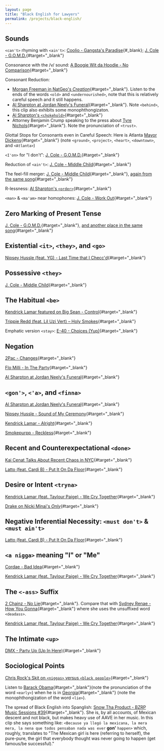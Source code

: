 ```yaml
---
layout: page
title: "Black English for Lawyers" 
permalink: /projects/black-english/
---
```


## Sounds
`<can't>` rhyming with `<ain't>`: [Coolio - Gangsta's Paradise](assets/audio/5.mp3){#_blank}; [J. Cole - G.O.M.D.](assets/audio/18.mp3){#target="_blank"}

Consonance with the /v/ sound: [A Boogie Wit da Hoodie - No Comparison](assets/audio/3.mp3){#target="_blank"}

Consonant Reduction:
- [Morgan Freeman in NatGeo's _Creation_](assets/audio/7.mp3){#target="_blank"}. Listen to the ends of the words `<old>` and `<undernourished>`, note that this is relatively careful speech and it still happens.
- [Al Sharpton at Jordan Neely's Funeral](assets/audio/11.mp3){#target="_blank"}. Note `<behind>`, this clip also exhibits some monophthongizaton.
- [Al Sharpton's `<chokehold>`](assets/audio/12.mp3){#target="_blank"}
- Attorney Benjamin Crump speaking to the press about [Tyre Nichols](assets/audio/40.mp3){#target="_blank"}. Note the pronunciation of `<trust>`.

Glottal Stops for Consonants even in Careful Speech: Here is Atlanta [Mayor Dickens](assets/audio/41.mp3){#target="_blank"} (note `<ground>`, `<project>`, `<heart>`, `<downtown>`, and `<Atlanta>`)

`<I'on>` for "I don't": [J. Cole - G.O.M.D.](assets/audio/17.mp3){#target="_blank"}

Reduction of `<ain't>`: [J. Cole - Middle Child](assets/audio/20.mp3){#target="_blank"}

The feel-fill merger: [J. Cole - Middle Child](assets/audio/21.mp3){#target="_blank"}, [again from the same song](assets/audio/22.mp3){#target="_blank"}

R-lessness: [Al Sharpton's `<order>`](assets/audio/14.mp3){#target="_blank"}

`<man>` & `<ma'am>` near homophones: [J. Cole - Work Out](assets/audio/24.mp3){#target="_blank"}


## Zero Marking of Present Tense
[J. Cole - G.O.M.D.](assets/audio/18.mp3){#target="_blank"}, [and another place in the same song](assets/audio/19.mp3){#target="_blank"} 


## Existential `<it>`, `<they>`, and `<go>`
[Nipsey Hussle (feat. YG) - Last Time that I Checc'd](assets/audio/33.mp3){#target="_blank"}



## Possessive `<they>`
[J. Cole - Middle Child](assets/audio/23.mp3){#target="_blank"}


## The Habitual `<be>`
[Kendrick Lamar featured on Big Sean - Control](assets/audio/4.mp3){#target="_blank"}

[Trippie Redd (feat. Lil Uzi Vert) – Holy Smokes](assets/audio/39.mp3){#target="_blank"}

Emphatic version `<stay>`: [E-40 - Choices (Yup)](assets/audio/9.mp3){#target="_blank"}


## Negation
[2Pac - Changes](assets/audio/2.mp3){#target="_blank"}

[Flo Milli - In The Party](assets/audio/10.mp3){#target="_blank"}

[Al Sharpton at Jordan Neely's Funeral](assets/audio/13.mp3){#target="_blank"} 


## `<gon'>`, `<'a>`, and `<finna>`
[Al Sharpton at Jordan Neely's Funeral](assets/audio/15.mp3){#target="_blank"}

[Nipsey Hussle - Sound of My Ceremony](assets/audio/38.mp3){#target="_blank"}

[Kendrick Lamar - Alright](assets/audio/26.mp3){#target="_blank"}

[Smokepurpp - Reckless](assets/audio/36.mp3){#target="_blank"}


## Recent and Counterexpectational `<done>`
[Kai Cenat Talks About Recent Chaos in NYC](assets/audio/25.mp3){#target="_blank"}

[Latto (feat. Cardi B) - Put It On Da Floor](assets/audio/29.mp3){#target="_blank"}


## Desire or Intent `<tryna>`
[Kendrick Lamar (feat. Taylour Paige) - We Cry Together](assets/audio/28.mp3){#target="_blank"}

[Drake on Nicki Minaj's _Only_](assets/audio/31.mp3){#target="_blank"}


## Negative Inferential Necessity: `<must don't>` & `<must ain't>`
[Latto (feat. Cardi B) - Put It On Da Floor](assets/audio/30.mp3){#target="_blank"}


## `<a nigga>` meaning "I" or "Me"
[Cordae - Bad Idea](assets/audio/6.mp3){#target="_blank"}

[Kendrick Lamar (feat. Taylour Paige) - We Cry Together](assets/audio/28.mp3){#target="_blank"}


## The `<-ass>` Suffix
[2 Chainz - No Lie](assets/audio/1.mp3){#target="_blank"}. Compare that with [Sydney Renae - How You Gonna](assets/audio/16.mp3){#target="_blank"} where she uses the unsuffixed word `<deadass>`.

[Kendrick Lamar (feat. Taylour Paige) - We Cry Together](assets/audio/27.mp3){#target="_blank"}


## The Intimate `<up>`
[DMX - Party Up (Up In Here)](assets/audio/8.mp3){#target="_blank"}


## Sociological Points
[Chris Rock's Skit on `<niggas>` versus `<black people>`](assets/audio/32.mp3){#target="_blank"}

Listen to [Barack Obama](assets/audio/35.mp3){#target="_blank"}(note the pronunciation of the word `<early>`) when he is in [Georgia](assets/audio/34.mp3){#target="_blank"} (note the monophthongization of the word `<lie>`).

The spread of Black English into Spanglish: [Snow Tha Product - BZRP Music Sessions #39](assets/audio/37.mp3){#target="_blank"}. She is, by all accounts, of Mexican descent and not black, but makes heavy use of AAVE in her music. In this clip she says something like: `<Because ya llegó la mexicana, la mera mera, la nena que todos pensaban nada was ever` **gon'** `happen>` which, roughly, translates to "The Mexican girl is here (referring to herself), the pure-pure, the girl that everybody thought was never going to happen (get famous/be successful)." 












